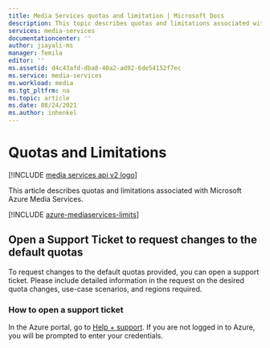 ```yaml
---
title: Media Services quotas and limitation | Microsoft Docs
description: This topic describes quotas and limitations associated with Microsoft Azure Media Services.
services: media-services
documentationcenter: ''
author: jiayali-ms
manager: femila
editor: ''
ms.assetid: d4c43afd-dba8-40a2-ad92-6de54152f7ec
ms.service: media-services
ms.workload: media
ms.tgt_pltfrm: na
ms.topic: article
ms.date: 08/24/2021
ms.author: inhenkel
---
```

# Quotas and Limitations

[!INCLUDE [media services api v2 logo](./includes/v2-hr.md)]

This article describes quotas and limitations associated with Microsoft Azure Media Services.

[!INCLUDE [azure-mediaservices-limits](../latest/includes/azure-mediaservices-limits.md)]

## Open a Support Ticket to request changes to the default quotas
To request changes to the default quotas provided, you can open a support ticket. Please include detailed information in the request on the desired quota changes, use-case scenarios, and regions required.

### How to open a support ticket
In the Azure portal, go to [Help + support](https://portal.azure.com/#blade/Microsoft_Azure_Support/HelpAndSupportBlade/newsupportrequest). If you are not logged in to Azure, you will be prompted to enter your credentials.

